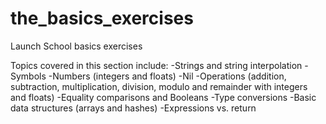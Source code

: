 # the_basics_exercises
Launch School basics exercises

Topics covered in this section include:
-Strings and string interpolation
-Symbols
-Numbers (integers and floats) 
-Nil 
-Operations (addition, subtraction, multiplication, division, modulo and remainder with integers and floats)
-Equality comparisons and Booleans
-Type conversions 
-Basic data structures (arrays and hashes)
-Expressions vs. return

